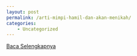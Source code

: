 ```yaml
---
layout: post
permalink: /arti-mimpi-hamil-dan-akan-menikah/
categories:
    - Uncategorized
---
```


[Baca Selengkapnya](/02)